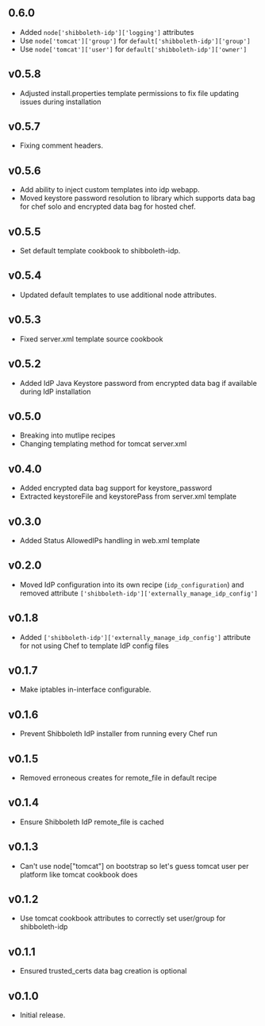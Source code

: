 ## 0.6.0

* Added `node['shibboleth-idp']['logging']` attributes
* Use `node['tomcat']['group']` for `default['shibboleth-idp']['group']`
* Use `node['tomcat']['user']` for `default['shibboleth-idp']['owner']`

## v0.5.8

* Adjusted install.properties template permissions to fix file updating issues during installation

## v0.5.7 ##

* Fixing comment headers.

## v0.5.6 ##

* Add ability to inject custom templates into idp webapp.
* Moved keystore password resolution to library which supports data bag for chef solo and encrypted data bag for hosted chef.

## v0.5.5 ##

* Set default template cookbook to shibboleth-idp.

## v0.5.4 ##

* Updated default templates to use additional node attributes.

## v0.5.3 ##

* Fixed server.xml template source cookbook

## v0.5.2 ##

* Added IdP Java Keystore password from encrypted data bag if available during IdP installation

## v0.5.0 ##

* Breaking into mutlipe recipes
* Changing templating method for tomcat server.xml

## v0.4.0 ##

* Added encrypted data bag support for keystore_password
* Extracted keystoreFile and keystorePass from server.xml template

## v0.3.0 ##

* Added Status AllowedIPs handling in web.xml template

## v0.2.0 ##

* Moved IdP configuration into its own recipe (`idp_configuration`) and removed attribute `['shibboleth-idp']['externally_manage_idp_config']`

## v0.1.8 ##

* Added `['shibboleth-idp']['externally_manage_idp_config']` attribute for not using Chef to template IdP config files

## v0.1.7 ##

* Make iptables in-interface configurable.

## v0.1.6

* Prevent Shibboleth IdP installer from running every Chef run

## v0.1.5

* Removed erroneous creates for remote_file in default recipe

## v0.1.4

* Ensure Shibboleth IdP remote_file is cached

## v0.1.3

* Can't use node["tomcat"] on bootstrap so let's guess tomcat user per platform like tomcat cookbook does

## v0.1.2

* Use tomcat cookbook attributes to correctly set user/group for shibboleth-idp

## v0.1.1

* Ensured trusted_certs data bag creation is optional

## v0.1.0

* Initial release.
